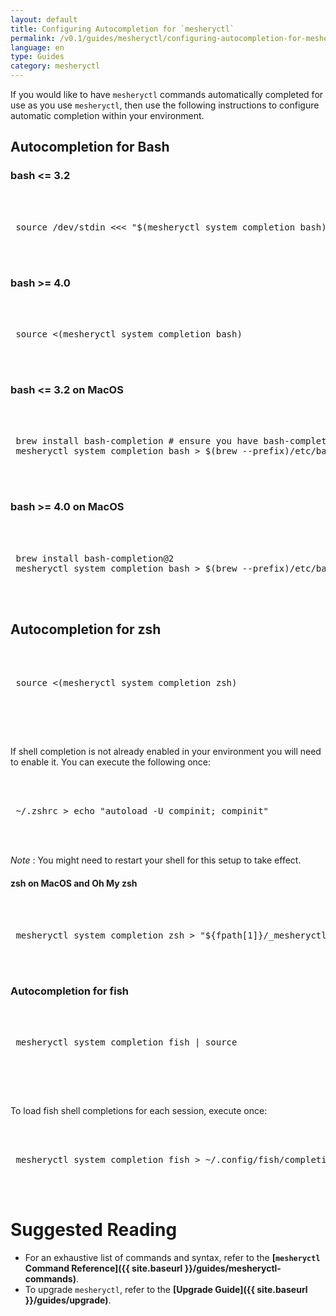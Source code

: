 ```yaml
---
layout: default
title: Configuring Autocompletion for `mesheryctl`
permalink: /v0.1/guides/mesheryctl/configuring-autocompletion-for-mesheryctl
language: en
type: Guides
category: mesheryctl
---
```


If you would like to have `mesheryctl` commands automatically completed for use as you use `mesheryctl`, then use the following instructions to configure automatic completion within your environment.

## Autocompletion for Bash

### bash <= 3.2

 <pre class="codeblock-pre"><div class="codeblock">
 <div class="clipboardjs">
 source /dev/stdin <<< "$(mesheryctl system completion bash)"
 </div></div>
 </pre>

### bash >= 4.0

 <pre class="codeblock-pre"><div class="codeblock">
 <div class="clipboardjs">
 source <(mesheryctl system completion bash)
 </div></div>
 </pre>

### bash <= 3.2 on MacOS

 <pre class="codeblock-pre"><div class="codeblock">
 <div class="clipboardjs">
 brew install bash-completion # ensure you have bash-completion 1.3+
 mesheryctl system completion bash > $(brew --prefix)/etc/bash_completion.d/mesheryctl
 </div></div>
 </pre>

### bash >= 4.0 on MacOS

 <pre class="codeblock-pre"><div class="codeblock">
 <div class="clipboardjs">
 brew install bash-completion@2
 mesheryctl system completion bash > $(brew --prefix)/etc/bash_completion.d/mesheryctl
 </div></div>
 </pre>

## Autocompletion for zsh

 <pre class="codeblock-pre"><div class="codeblock">
 <div class="clipboardjs">
 source <(mesheryctl system completion zsh)
 </div></div>
 </pre><br>

If shell completion is not already enabled in your environment you will need to enable it.  You can execute the following once:

 <pre class="codeblock-pre"><div class="codeblock">
 <div class="clipboardjs">
 ~/.zshrc > echo "autoload -U compinit; compinit" 
 </div></div>
 </pre>
_Note_ : You might need to restart your shell for this setup to take effect.

#### zsh on MacOS and Oh My zsh

 <pre class="codeblock-pre"><div class="codeblock">
 <div class="clipboardjs">
 mesheryctl system completion zsh > "${fpath[1]}/_mesheryctl"
 </div></div>
 </pre>

### Autocompletion for fish

 <pre class="codeblock-pre"><div class="codeblock">
 <div class="clipboardjs">
 mesheryctl system completion fish | source
 </div></div>
 </pre><br>

To load fish shell completions for each session, execute once:
 <pre class="codeblock-pre"><div class="codeblock">
 <div class="clipboardjs">
 mesheryctl system completion fish > ~/.config/fish/completions/mesheryctl.fish
 </div></div>
 </pre>

# Suggested Reading

- For an exhaustive list of commands and syntax, refer to the **[`mesheryctl` Command Reference]({{ site.baseurl }}/guides/mesheryctl-commands)**.
- To upgrade `mesheryctl`, refer to the **[Upgrade Guide]({{ site.baseurl }}/guides/upgrade)**.
